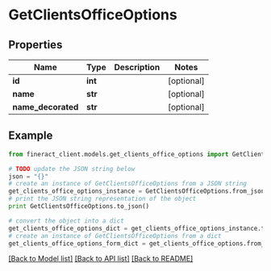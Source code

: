 # GetClientsOfficeOptions


## Properties

Name | Type | Description | Notes
------------ | ------------- | ------------- | -------------
**id** | **int** |  | [optional] 
**name** | **str** |  | [optional] 
**name_decorated** | **str** |  | [optional] 

## Example

```python
from fineract_client.models.get_clients_office_options import GetClientsOfficeOptions

# TODO update the JSON string below
json = "{}"
# create an instance of GetClientsOfficeOptions from a JSON string
get_clients_office_options_instance = GetClientsOfficeOptions.from_json(json)
# print the JSON string representation of the object
print GetClientsOfficeOptions.to_json()

# convert the object into a dict
get_clients_office_options_dict = get_clients_office_options_instance.to_dict()
# create an instance of GetClientsOfficeOptions from a dict
get_clients_office_options_form_dict = get_clients_office_options.from_dict(get_clients_office_options_dict)
```
[[Back to Model list]](../README.md#documentation-for-models) [[Back to API list]](../README.md#documentation-for-api-endpoints) [[Back to README]](../README.md)


